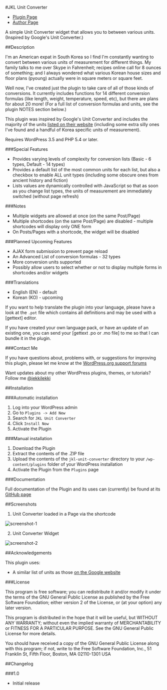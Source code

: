 #JKL Unit Converter

* [Plugin Page](https://github.com/jekkilekki/plugin-jkl-unit-converter)
* [Author Page](http://www.aaronsnowberger.com/)

A simple Unit Converter widget that allows you to between various units. 
(Inspired by Google's Unit Converter.)

##Description

I'm an American expat in South Korea so I find I'm constantly wanting to convert 
between various units of measurement for different things. My family talks to me 
over Skype in Fahrenheit; recipes online call for 8 ounces of something; and I always 
wondered what various Korean house sizes and floor plans (pyoung) actually were in
square meters or square feet. 

Well now, I've created just the plugin to take care of all of those kinds of 
conversions. It currently includes functions for 14 different conversion formulas 
(like length, weight, temperature, speed, etc), but there are plans for about 20 
more! (For a full list of conversion formulas and units, see the plugin NOTES 
section below.) 

This plugin was inspired by Google's Unit Converter and includes the majority of 
the units [listed on their website](https://support.google.com/websearch/answer/3284611?hl=en-KR#unitconverter) 
(including some extra silly ones I've found and a handful of Korea specific units 
of measurement).

Requires WordPress 3.5 and PHP 5.4 or later.

###Special Features

* Provides varying levels of complexity for conversion lists (Basic - 6 types, 
Default - 14 types)
* Provides a default list of the most common units for each list, but also a checkbox 
to enable ALL unit types (including some obscure ones from ancient history and fiction)
* Lists values are dynamically controlled with JavaScript so that as soon as you 
change list types, the units of measurement are immediately switched (without page 
refresh)

###Notes

* Multiple widgets are allowed at once (on the same Post/Page)
* Multiple shortcodes (on the same Post/Page) are disabled - multiple shortcodes
will display only ONE form
* On Posts/Pages with a shortcode, the widget will be disabled

###Planned Upcoming Features

* AJAX form submission to prevent page reload
* An Advanced List of conversion formulas - 32 types
* More conversion units supported
* Possibly allow users to select whether or not to display multiple forms in shortcodes
and/or widgets 

###Translations

* English (EN) - default
* Korean (KO) - upcoming

If you want to help translate the plugin into your language, please have a look 
at the `.pot` file which contains all definitions and may be used with a [gettext] 
editor.

If you have created your own language pack, or have an update of an existing one, 
you can send your [gettext .po or .mo file] to me so that I can bundle it in the
plugin.

###Contact Me

If you have questions about, problems with, or suggestions for improving this 
plugin, please let me know at the [WordPress.org support forums](http://wordpress.org/support/plugin/jkl-unit-converter)

Want updates about my other WordPress plugins, themes, or tutorials? Follow me 
[@jekkilekki](http://twitter.com/jekkilekki)

##Installation

###Automatic installation

1. Log into your WordPress admin
2. Go to `Plugins -> Add New`
3. Search for `JKL Unit Converter`
4. Click `Install Now`
5. Activate the Plugin

###Manual installation

1. Download the Plugin
2. Extract the contents of the .ZIP file
3. Upload the contents of the `jkl-unit-converter` directory to your `/wp-content/plugins` 
folder of your WordPress installation
4. Activate the Plugin from the `Plugins` page

###Documentation

Full documentation of the Plugin and its uses can (currently) be found at its 
[GitHub page](https://github.com/jekkilekki/plugin-jkl-unit-converter) 

##Screenshots

1. Unit Converter loaded in a Page via the shortcode

![screenshot-1](https://cloud.githubusercontent.com/assets/6644259/14622197/25a49ee2-0603-11e6-8f73-1d65bde8bb71.png)

2. Unit Converter Widget

![screenshot-2](https://cloud.githubusercontent.com/assets/6644259/14622199/2812e4c2-0603-11e6-9310-510dec80ce37.png)

##Acknowledgements

This plugin uses:

* A similar list of units as those [on the Google website](https://support.google.com/websearch/answer/3284611?hl=en-KR#unitconverter) 

###License

This program is free software; you can redistribute it and/or modify it under the terms 
of the GNU General Public License as published by the Free Software Foundation; either 
version 2 of the License, or (at your option) any later version.

This program is distributed in the hope that it will be useful, but WITHOUT ANY 
WARRANTY; without even the implied warranty of MERCHANTABILITY or FITNESS FOR A 
PARTICULAR PURPOSE. See the GNU General Public License for more details.

You should have received a copy of the GNU General Public License along with this 
program; if not, write to the Free Software Foundation, Inc., 51 Franklin St, Fifth 
Floor, Boston, MA 02110-1301 USA

##Changelog

###1.0

* Initial release

